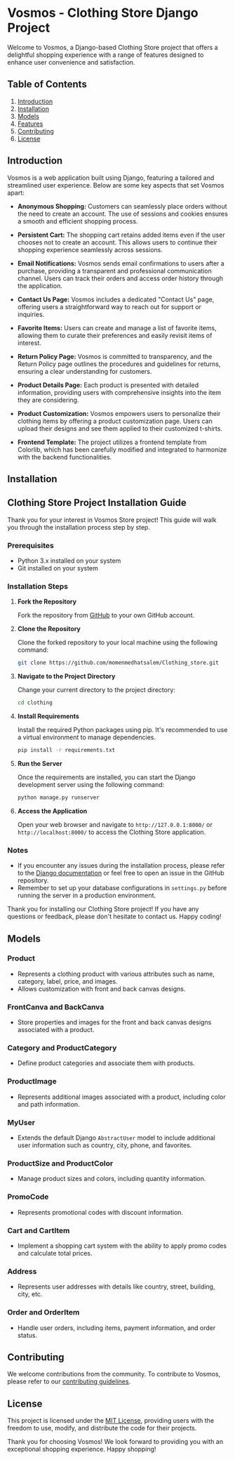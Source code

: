 # Vosmos - Clothing Store Django Project

Welcome to Vosmos, a Django-based Clothing Store project that offers a delightful shopping experience with a range of features designed to enhance user convenience and satisfaction.

## Table of Contents

1. [Introduction](#introduction)
2. [Installation](#installation)
3. [Models](#models)
4. [Features](#features)
5. [Contributing](#contributing)
6. [License](#license)

## Introduction

Vosmos is a web application built using Django, featuring a tailored and streamlined user experience. Below are some key aspects that set Vosmos apart:

- **Anonymous Shopping:** Customers can seamlessly place orders without the need to create an account. The use of sessions and cookies ensures a smooth and efficient shopping process.

- **Persistent Cart:** The shopping cart retains added items even if the user chooses not to create an account. This allows users to continue their shopping experience seamlessly across sessions.

- **Email Notifications:** Vosmos sends email confirmations to users after a purchase, providing a transparent and professional communication channel. Users can track their orders and access order history through the application.

- **Contact Us Page:** Vosmos includes a dedicated "Contact Us" page, offering users a straightforward way to reach out for support or inquiries.

- **Favorite Items:** Users can create and manage a list of favorite items, allowing them to curate their preferences and easily revisit items of interest.

- **Return Policy Page:** Vosmos is committed to transparency, and the Return Policy page outlines the procedures and guidelines for returns, ensuring a clear understanding for customers.

- **Product Details Page:** Each product is presented with detailed information, providing users with comprehensive insights into the item they are considering.

- **Product Customization:** Vosmos empowers users to personalize their clothing items by offering a product customization page. Users can upload their designs and see them applied to their customized t-shirts.

- **Frontend Template:** The project utilizes a frontend template from Colorlib, which has been carefully modified and integrated to harmonize with the backend functionalities.

## Installation

## Clothing Store Project Installation Guide

Thank you for your interest in Vosmos Store project! This guide will walk you through the installation process step by step.

### Prerequisites
- Python 3.x installed on your system
- Git installed on your system

### Installation Steps

1. **Fork the Repository**

   Fork the repository from [GitHub](https://github.com/momenmedhatsalem/Clothing_store) to your own GitHub account.

2. **Clone the Repository**

   Clone the forked repository to your local machine using the following command:
   ```bash
   git clone https://github.com/momenmedhatsalem/Clothing_store.git
   ```

3. **Navigate to the Project Directory**

   Change your current directory to the project directory:
   ```bash
   cd clothing
   ```

4. **Install Requirements**

   Install the required Python packages using pip. It's recommended to use a virtual environment to manage dependencies.
   ```bash
   pip install -r requirements.txt
   ```

5. **Run the Server**

   Once the requirements are installed, you can start the Django development server using the following command:
   ```bash
   python manage.py runserver
   ```

6. **Access the Application**

   Open your web browser and navigate to `http://127.0.0.1:8000/` or `http://localhost:8000/` to access the Clothing Store application.

### Notes
- If you encounter any issues during the installation process, please refer to the [Django documentation](https://docs.djangoproject.com/en/stable/) or feel free to open an issue in the GitHub repository.
- Remember to set up your database configurations in `settings.py` before running the server in a production environment.

Thank you for installing our Clothing Store project! If you have any questions or feedback, please don't hesitate to contact us. Happy coding!
## Models

### Product
- Represents a clothing product with various attributes such as name, category, label, price, and images.
- Allows customization with front and back canvas designs.

### FrontCanva and BackCanva
- Store properties and images for the front and back canvas designs associated with a product.

### Category and ProductCategory
- Define product categories and associate them with products.

### ProductImage
- Represents additional images associated with a product, including color and path information.

### MyUser
- Extends the default Django `AbstractUser` model to include additional user information such as country, city, phone, and favorites.

### ProductSize and ProductColor
- Manage product sizes and colors, including quantity information.

### PromoCode
- Represents promotional codes with discount information.

### Cart and CartItem
- Implement a shopping cart system with the ability to apply promo codes and calculate total prices.

### Address
- Represents user addresses with details like country, street, building, city, etc.

### Order and OrderItem
- Handle user orders, including items, payment information, and order status.

## Contributing

We welcome contributions from the community. To contribute to Vosmos, please refer to our [contributing guidelines](CONTRIBUTING.md).

## License

This project is licensed under the [MIT License](LICENSE), providing users with the freedom to use, modify, and distribute the code for their projects.

Thank you for choosing Vosmos! We look forward to providing you with an exceptional shopping experience. Happy shopping!




